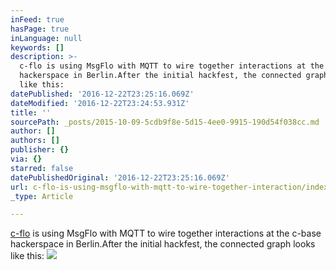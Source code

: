 ```yaml
---
inFeed: true
hasPage: true
inLanguage: null
keywords: []
description: >-
  c-flo is using MsgFlo with MQTT to wire together interactions at the c-base
  hackerspace in Berlin.After the initial hackfest, the connected graph looks
  like this:
datePublished: '2016-12-22T23:25:16.069Z'
dateModified: '2016-12-22T23:24:53.931Z'
title: ''
sourcePath: _posts/2015-10-09-5cdb9f8e-5d15-4ee0-9915-190d54f038cc.md
author: []
authors: []
publisher: {}
via: {}
starred: false
datePublishedOriginal: '2016-12-22T23:25:16.069Z'
url: c-flo-is-using-msgflo-with-mqtt-to-wire-together-interaction/index.html
_type: Article

---
```

[c-flo][0] is using MsgFlo with MQTT to wire together interactions at the c-base hackerspace in Berlin.After the initial hackfest, the connected graph looks like this:
![](https://the-grid-user-content.s3-us-west-2.amazonaws.com/138b39d9-2cb1-4ccc-8339-037ad1faa092.png)

[0]: http://github.com/c-base/c-flo